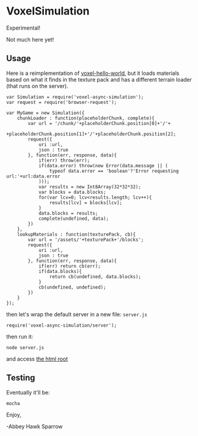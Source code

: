 VoxelSimulation
===============

Experimental!

Not much here yet!

Usage
-----

Here is a reimplementation of [voxel-hello-world](https://github.com/maxogden/voxel-hello-world), but it loads materials based on what it finds in the texture pack and has a different terrain loader (that runs on the server).

	var Simulation = require('voxel-async-simulation');
	var request = require('browser-request');

	var MyGame = new Simulation({
	    chunkLoader : function(placeholderChunk, complete){
	        var url = '/chunk/'+placeholderChunk.position[0]+'/'+
	            +placeholderChunk.position[1]+'/'+placeholderChunk.position[2];
	        request({
	            uri :url,
	            json : true
	        }, function(err, response, data){
	            if(err) throw(err);
	            if(data.error) throw(new Error(data.message || (
	                typeof data.error == 'boolean'?'Error requesting url:'+url:data.error
	            )));
	            var results = new Int8Array(32*32*32);
	            var blocks = data.blocks;
	            for(var lcv=0; lcv<results.length; lcv++){
	                results[lcv] = blocks[lcv];
	            }
	            data.blocks = results;
	            complete(undefined, data);
	        })
	    },
	    lookupMaterials : function(texturePack, cb){
	        var url = '/assets/'+texturePack+'/blocks';
	        request({
	            uri :url,
	            json : true
	        }, function(err, response, data){
	            if(err) return cb(err);
	            if(data.blocks){
	                return cb(undefined, data.blocks);
	            }
	            cb(undefined, undefined);
	        })
	    }
	});

then let's wrap the default server in a new file: `server.js`

	require('voxel-async-simulation/server');

then run it:

	node server.js

and access [the html root](http://localhost:8081/index.html)

Testing
-------
Eventually it'll be:

	mocha

Enjoy,

 -Abbey Hawk Sparrow
